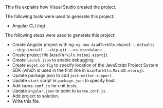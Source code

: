 This file explains how Visual Studio created the project.

The following tools were used to generate this project:
- Angular CLI (ng)

The following steps were used to generate this project:
- Create Angular project with ng: `ng new AzadTurkSln.MainUI --defaults --skip-install --skip-git --no-standalone `.
- Create project file (`AzadTurkSln.MainUI.esproj`).
- Create `launch.json` to enable debugging.
- Create `nuget.config` to specify location of the JavaScript Project System SDK (which is used in the first line in `AzadTurkSln.MainUI.esproj`).
- Update package.json to add `jest-editor-support`.
- Update `start` script in `package.json` to specify host.
- Add `karma.conf.js` for unit tests.
- Update `angular.json` to point to `karma.conf.js`.
- Add project to solution.
- Write this file.
